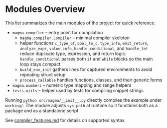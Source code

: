 # Modules Overview

This list summarizes the main modules of the project for quick reference.

- `magma.compiler` – entry point for compilation
  - `magma.compiler.Compiler` – minimal compiler skeleton
  - helper functions `c_type_of`, `bool_to_c`, `type_info`, `emit_return`,
    `analyze_expr`, `value_info`, `handle_conditional`, and `handle_let` reduce duplicate type,
    expression, and return logic. `handle_conditional` parses both `if` and
    `while` blocks so the main loop stays compact
  - `build_env_init` gathers lines for captured environments to avoid
    repeating struct setup
  - `process_callable` handles functions, classes, and their generic forms
- `magma.numbers` – numeric type mapping and range helpers
- `tests.utils` – helper used by tests for compiling snippet strings

Running ``python src/magma/__init__.py`` directly compiles the example under
``working/``.  The module adjusts ``sys.path`` at runtime so it functions both
as a package and as a standalone script.

See [compiler_features.md](compiler_features.md) for details on supported syntax.
